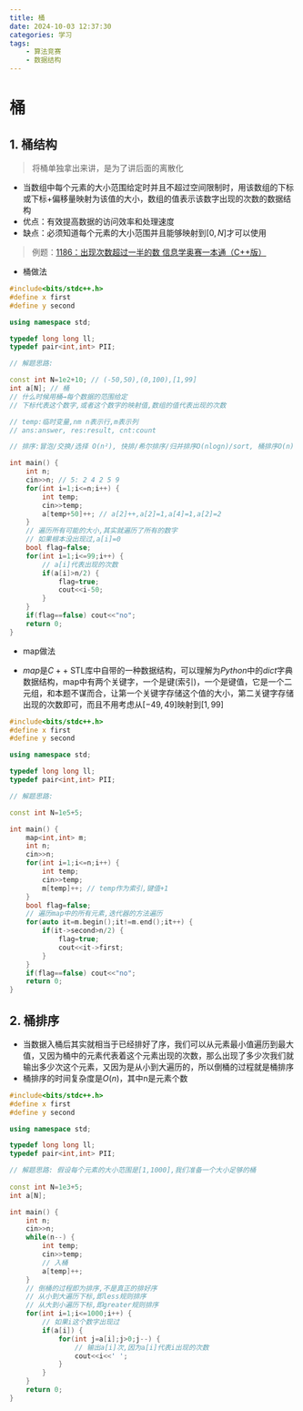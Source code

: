 ```yaml
---
title: 桶
date: 2024-10-03 12:37:30
categories: 学习
tags:
    - 算法竞赛
    - 数据结构
---
```


<meta name="referrer" content="no-referrer" />

# 桶

<!-- toc -->



## 1. 桶结构

> 将桶单独拿出来讲，是为了讲后面的离散化

* 当数组中每个元素的大小范围给定时并且不超过空间限制时，用该数组的下标或下标+偏移量映射为该值的大小，数组的值表示该数字出现的次数的数据结构
* 优点：有效提高数据的访问效率和处理速度
* 缺点：必须知道每个元素的大小范围并且能够映射到$[0,N]$才可以使用

> 例题：[1186：出现次数超过一半的数  信息学奥赛一本通（C++版）](http://ybt.ssoier.cn:8088/problem_show.php?pid=1186)

* 桶做法

```c++
#include<bits/stdc++.h>
#define x first
#define y second

using namespace std;

typedef long long ll;
typedef pair<int,int> PII;

// 解题思路: 

const int N=1e2+10; // (-50,50),(0,100),[1,99]
int a[N]; // 桶
// 什么时候用桶→每个数据的范围给定
// 下标代表这个数字,或者这个数字的映射值,数组的值代表出现的次数

// temp:临时变量,nm n表示行,m表示列
// ans:answer, res:result, cnt:count

// 排序:冒泡/交换/选择 O(n²), 快排/希尔排序/归并排序O(nlogn)/sort, 桶排序O(n)

int main() {
	int n;
	cin>>n; // 5: 2 4 2 5 9
	for(int i=1;i<=n;i++) {
		int temp;
		cin>>temp;
		a[temp+50]++; // a[2]++,a[2]=1,a[4]=1,a[2]=2
	}
	// 遍历所有可能的大小,其实就遍历了所有的数字
	// 如果根本没出现过,a[i]=0
	bool flag=false;
	for(int i=1;i<=99;i++) {
		// a[i]代表出现的次数
		if(a[i]>n/2) {
			flag=true;
			cout<<i-50;
		} 
	}
	if(flag==false) cout<<"no";
	return 0;
}
```

* map做法

* $map$是$C++$ STL库中自带的一种数据结构，可以理解为$Python$中的$dict$字典数据结构，map中有两个关键字，一个是键(索引)，一个是键值，它是一个二元组，和本题不谋而合，让第一个关键字存储这个值的大小，第二关键字存储出现的次数即可，而且不用考虑从$[-49,49]$映射到$[1,99]$

``` c++
#include<bits/stdc++.h>
#define x first
#define y second

using namespace std;

typedef long long ll;
typedef pair<int,int> PII;

// 解题思路: 

const int N=1e5+5;

int main() {
	map<int,int> m;
	int n;
	cin>>n;
	for(int i=1;i<=n;i++) {
		int temp;
		cin>>temp;
		m[temp]++; // temp作为索引,键值+1
	}
	bool flag=false;
	// 遍历map中的所有元素,迭代器的方法遍历
	for(auto it=m.begin();it!=m.end();it++) {
		if(it->second>n/2) {
			flag=true;
			cout<<it->first;
		}
	}
	if(flag==false) cout<<"no";
	return 0;
}
```



## 2. 桶排序

* 当数据入桶后其实就相当于已经排好了序，我们可以从元素最小值遍历到最大值，又因为桶中的元素代表着这个元素出现的次数，那么出现了多少次我们就输出多少次这个元素，又因为是从小到大遍历的，所以倒桶的过程就是桶排序
* 桶排序的时间复杂度是$O(n)$，其中n是元素个数

``` c++
#include<bits/stdc++.h>
#define x first
#define y second

using namespace std;

typedef long long ll;
typedef pair<int,int> PII;

// 解题思路: 假设每个元素的大小范围是[1,1000],我们准备一个大小足够的桶
 
const int N=1e3+5; 
int a[N];

int main() {
	int n;
	cin>>n;
	while(n--) {
		int temp;
		cin>>temp;
		// 入桶
		a[temp]++;
	}
	// 倒桶的过程即为排序,不是真正的排好序
	// 从小到大遍历下标,即less规则排序
	// 从大到小遍历下标,即greater规则排序
	for(int i=1;i<=1000;i++) {
		// 如果i这个数字出现过
		if(a[i]) {
			for(int j=a[i];j>0;j--) {
				// 输出a[i]次,因为a[i]代表i出现的次数
				cout<<i<<' ';
			}
		}	
	}
	return 0;
}
```
